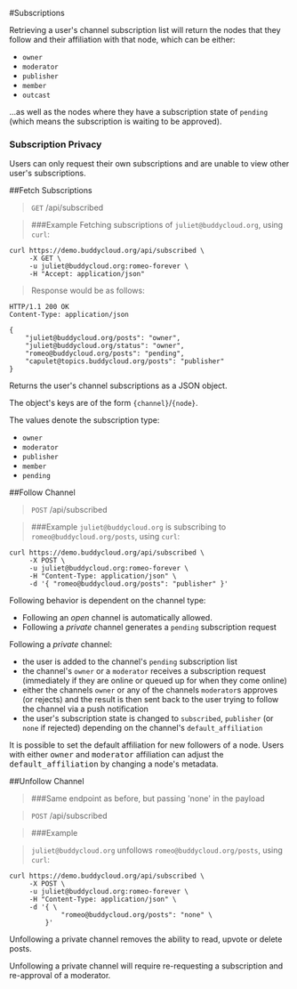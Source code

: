 #Subscriptions

Retrieving a user's channel subscription list will return the nodes that they follow and their affiliation with that node, which can be either:

* `owner`
* `moderator`
* `publisher`
* `member`
* `outcast`

...as well as the nodes where they have a subscription state of `pending` (which means the subscription is waiting to be approved).

### Subscription Privacy

Users can only request their own subscriptions and are unable to view other user's subscriptions.

##Fetch Subscriptions

> `GET` /api/subscribed

> ###Example
> Fetching subscriptions of `juliet@buddycloud.org`, using `curl`:

```shell
curl https://demo.buddycloud.org/api/subscribed \
     -X GET \
     -u juliet@buddycloud.org:romeo-forever \
     -H "Accept: application/json"
```

> Response would be as follows:

```shell
HTTP/1.1 200 OK
Content-Type: application/json

{
    "juliet@buddycloud.org/posts": "owner",
    "juliet@buddycloud.org/status": "owner",
    "romeo@buddycloud.org/posts": "pending",
    "capulet@topics.buddycloud.org/posts": "publisher"
}
```

Returns the user's channel subscriptions as a JSON object.

The object's keys are of the form `{channel}`/`{node}`.

The values denote the subscription type:

* `owner`
* `moderator`
* `publisher`
* `member`
* `pending`

##Follow Channel

> `POST` /api/subscribed

> ###Example
> `juliet@buddycloud.org` is subscribing to `romeo@buddycloud.org/posts`, using `curl`:

```shell
curl https://demo.buddycloud.org/api/subscribed \
     -X POST \
     -u juliet@buddycloud.org:romeo-forever \
     -H "Content-Type: application/json" \
     -d '{ "romeo@buddycloud.org/posts": "publisher" }'
```

Following behavior is dependent on the channel type:

* Following an _open_ channel is automatically allowed.
* Following a _private_ channel generates a `pending` subscription request

Following a _private_ channel:

* the user is added to the channel's `pending` subscription list
* the channel's `owner` or a `moderator` receives a subscription request (immediately if they are online or queued up for when they come online)
* either the channels `owner` or any of the channels `moderator`s approves (or rejects) and the result is then sent back to the user trying to follow the channel via a push notification
* the user's subscription state is changed to `subscribed`, `publisher` (or `none` if rejected) depending on the channel's `default_affiliation` 

<aside>It is possible to set the default affiliation for new followers of a node. Users with either <kbd>owner</kbd> and <kbd>moderator</kbd> affiliation can adjust the <kbd>default_affiliation</kbd> by changing a node's metadata.</aside>

##Unfollow Channel

> ###Same endpoint as before, but passing 'none' in the payload

> `POST` /api/subscribed

> ###Example

> `juliet@buddycloud.org` unfollows `romeo@buddycloud.org/posts`, using `curl`:

```shell
curl https://demo.buddycloud.org/api/subscribed \
     -X POST \
     -u juliet@buddycloud.org:romeo-forever \
     -H "Content-Type: application/json" \
     -d '{ \
             "romeo@buddycloud.org/posts": "none" \
         }'
```

Unfollowing a private channel removes the ability to read, upvote or delete posts. 

Unfollowing a private channel will require re-requesting a subscription and re-approval of a moderator. 

